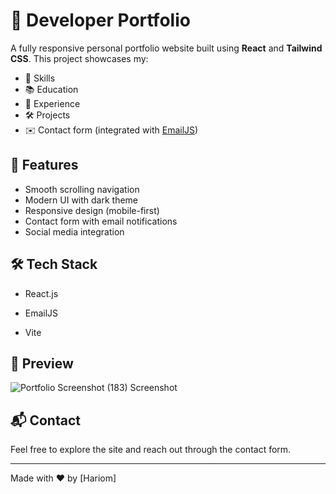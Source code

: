 # 💼 Developer Portfolio

A fully responsive personal portfolio website built using **React** and **Tailwind CSS**. This project showcases my:

- 🧠 Skills
- 📚 Education
- 💼 Experience
- 🛠 Projects
- ✉️ Contact form (integrated with [EmailJS](https://www.emailjs.com/))

## 🚀 Features

- Smooth scrolling navigation
- Modern UI with dark theme
- Responsive design (mobile-first)
- Contact form with email notifications
- Social media integration

## 🛠 Tech Stack

- React.js
  
- EmailJS
- Vite

## 📸 Preview

![Portfolio ![Screenshot (183)](https://github.com/user-attachments/assets/2af2f8d1-21c2-4e73-8f7e-9090096a7ebe)
Screenshot](./Screenshot(183).png)

## 📬 Contact

Feel free to explore the site and reach out through the contact form.

---

Made with ❤️ by [Hariom]
